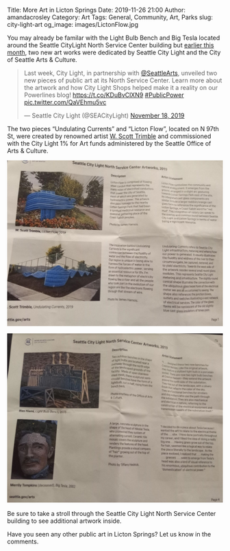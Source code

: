 Title: More Art in Licton Springs
Date: 2019-11-26 21:00
Author: amandacrosley
Category: Art
Tags: General, Community, Art, Parks
slug: city-light-art
og_image: images/LictonFlow.jpg

You may already be familar with the Light Bulb Bench and Big Tesla located around the Seattle CityLight North Service Center building but [earlier this month](https://powerlines.seattle.gov/2019/11/14/city-light-unveils-new-public-artwork-at-its-north-service-center/), two new art works were dedicated by Seattle City Light and the City of Seattle Arts & Culture. 

<blockquote class="twitter-tweet" data-lang="en"><p lang="en" dir="ltr">Last week, City Light, in partnership with <a href="https://twitter.com/SeattleArts?ref_src=twsrc%5Etfw">@SeattleArts</a>, unveiled two new pieces of public art at its North Service Center. Learn more about the artwork and how City Light Shops helped make it a reality on our Powerlines blog! <a href="https://t.co/KDuBvClXN9">https://t.co/KDuBvClXN9</a> <a href="https://twitter.com/hashtag/PublicPower?src=hash&amp;ref_src=twsrc%5Etfw">#PublicPower</a> <a href="https://t.co/QaVEhmu5vc">pic.twitter.com/QaVEhmu5vc</a></p>&mdash; Seattle City Light (@SEACityLight) <a href="https://twitter.com/SEACityLight/status/1196518798939037696?ref_src=twsrc%5Etfw">November 18, 2019</a></blockquote>
<script async src="https://platform.twitter.com/widgets.js" charset="utf-8"></script>

The two pieces “Undulating Currents” and “Licton Flow”, located on N 97th St, were created by renowned artist [W. Scott Trimble](http://www.wstrimble.com/) and commissioned with the City Light 1% for Art funds administered by the Seattle Office of Arts & Culture.

[![Seattle City Light 2019: W. Scott Trimble](/images/wscotttrimbleartworks.jpg)](/images/wscotttrimbleartworks.jpg)

[![Seattle City Light Art](/images/SeattleCityLightArt.JPG)](/images/SeattleCityLightArt.JPG)

Be sure to take a stroll through the Seattle City Light North Service Center building to see additional artwork inside. 

Have you seen any other public art in Licton Springs? Let us know in the comments. 


